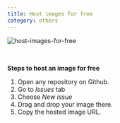 ```yaml
---
title: Host images for free
category: others
---
```


![host-images-for-free](https://user-images.githubusercontent.com/43666833/142758676-621b6c30-3e12-4f45-b37f-2f081214387c.gif)

<br />

**Steps to host an image for free**

1. Open any repository on Github.
2. Go to _Issues_ tab
3. Choose _New issue_
4. Drag and drop your image there.
5. Copy the hosted image URL.
